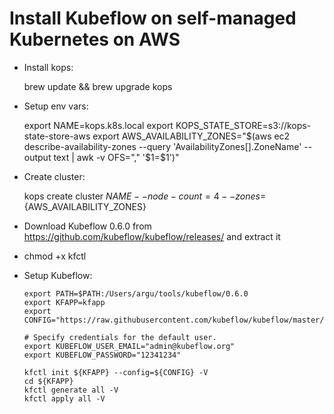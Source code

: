 # Install Kubeflow on self-managed Kubernetes on AWS

- Install kops:

  brew update && brew upgrade kops

- Setup env vars:

	export NAME=kops.k8s.local
	export KOPS_STATE_STORE=s3://kops-state-store-aws
	export AWS_AVAILABILITY_ZONES="$(aws ec2 describe-availability-zones --query 'AvailabilityZones[].ZoneName' --output text | awk -v OFS="," '$1=$1')"

- Create cluster:

	kops create cluster ${NAME} --node-count=4 --zones=${AWS_AVAILABILITY_ZONES}

- Download Kubeflow 0.6.0 from https://github.com/kubeflow/kubeflow/releases/ and extract it
- chmod +x kfctl
- Setup Kubeflow:

	```
	export PATH=$PATH:/Users/argu/tools/kubeflow/0.6.0
	export KFAPP=kfapp
	export CONFIG="https://raw.githubusercontent.com/kubeflow/kubeflow/master/bootstrap/config/kfctl_existing_arrikto.0.6.yaml"

	# Specify credentials for the default user.
	export KUBEFLOW_USER_EMAIL="admin@kubeflow.org"
	export KUBEFLOW_PASSWORD="12341234"

	kfctl init ${KFAPP} --config=${CONFIG} -V
	cd ${KFAPP}
	kfctl generate all -V
	kfctl apply all -V
	```
